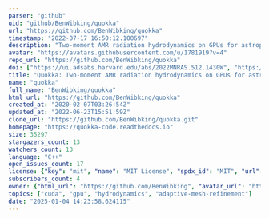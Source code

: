 ```yaml
---
parser: "github"
uid: "github/BenWibking/quokka"
url: "https://github.com/BenWibking/quokka"
timestamp: "2022-07-17 16:50:12.100697"
description: "Two-moment AMR radiation hydrodynamics on GPUs for astrophysics"
avatar: "https://avatars.githubusercontent.com/u/1781919?v=4"
repo_url: "https://github.com/BenWibking/quokka"
doi: ["https://ui.adsabs.harvard.edu/abs/2022MNRAS.512.1430W", "https://ui.adsabs.harvard.edu/abs/2021ascl.soft10009W/abstract"]
title: "Quokka: Two-moment AMR radiation hydrodynamics on GPUs for astrophysics"
name: "quokka"
full_name: "BenWibking/quokka"
html_url: "https://github.com/BenWibking/quokka"
created_at: "2020-02-07T03:26:54Z"
updated_at: "2022-06-23T15:51:59Z"
clone_url: "https://github.com/BenWibking/quokka.git"
homepage: "https://quokka-code.readthedocs.io"
size: 35297
stargazers_count: 13
watchers_count: 13
language: "C++"
open_issues_count: 17
license: {"key": "mit", "name": "MIT License", "spdx_id": "MIT", "url": "https://api.github.com/licenses/mit", "node_id": "MDc6TGljZW5zZTEz"}
subscribers_count: 4
owner: {"html_url": "https://github.com/BenWibking", "avatar_url": "https://avatars.githubusercontent.com/u/1781919?v=4", "login": "BenWibking", "type": "User"}
topics: ["cuda", "gpu", "hydrodynamics", "adaptive-mesh-refinement"]
date: "2025-01-04 14:23:58.624115"
---
```

